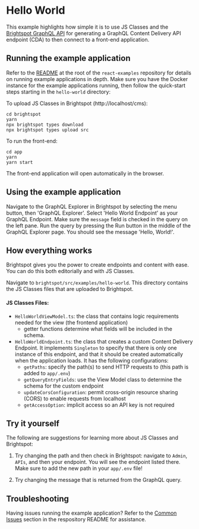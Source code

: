 # Hello World

This example highlights how simple it is to use JS Classes and the [Brightspot GraphQL API](https://www.brightspot.com/documentation/brightspot-cms-developer-guide/latest/graphql-api) for generating a GraphQL Content Delivery API endpoint (CDA) to then connect to a front-end application.

## Running the example application

Refer to the [README](/README.md) at the root of the `react-examples` repository for details on running example applications in depth. Make sure you have the Docker instance for the example applications running, then follow the quick-start steps starting in the `hello-world` directory:

To upload JS Classes in Brightspot (http://localhost/cms):

```
cd brightspot
yarn
npx brightspot types download
npx brightspot types upload src

```

To run the front-end:

```
cd app
yarn
yarn start
```

The front-end application will open automatically in the browser.

## Using the example application

Navigate to the GraphQL Explorer in Brightspot by selecting the menu button, then 'GraphQL Explorer'. Select 'Hello World Endpoint' as your GraphQL Endpoint. Make sure the `message` field is checked in the query on the left pane. Run the query by pressing the Run button in the middle of the GraphQL Explorer page. You should see the message 'Hello, World!'.

## How everything works

Brightspot gives you the power to create endpoints and content with ease. You can do this both editorially and with JS Classes.

Navigate to `brightspot/src/examples/hello-world`. This directory contains the JS Classes files that are uploaded to Brightspot.

#### JS Classes Files:

- `HelloWorldViewModel.ts`: the class that contains logic requirements needed for the view (the frontend application)
  - getter functions determine what fields will be included in the schema.
- `HelloWorldEndpoint.ts`: the class that creates a custom Content Delivery Endpoint. It implements `Singleton` to specify that there is only one instance of this endpoint, and that it should be created automatically when the application loads. It has the following configurations:
  - `getPaths`: specify the path(s) to send HTTP requests to (this path is added to `app/.env`)
  - `getQueryEntryFields`: use the View Model class to determine the schema for the custom endpoint
  - `updateCorsConfiguration`: permit cross-origin resource sharing (CORS) to enable requests from localhost
  - `getAccessOption`: implicit access so an API key is not required

## Try it yourself

The following are suggestions for learning more about JS Classes and Brightspot:

1. Try changing the path and then check in Brightspot: navigate to `Admin`, `APIs`, and then your endpoint. You will see the endpoint listed there. Make sure to add the new path in your `app/.env` file!

2. Try changing the message that is returned from the GraphQL query.

## Troubleshooting

Having issues running the example application? Refer to the [Common Issues](/README.md) section in the respository README for assistance.
